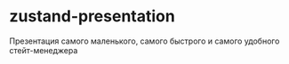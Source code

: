 # zustand-presentation
Презентация самого маленького, самого быстрого и самого удобного стейт-менеджера
